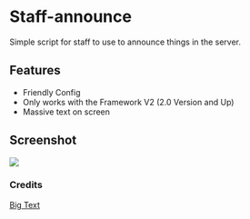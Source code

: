 # Staff-announce
Simple script for staff to use to announce things in the server.


## Features
- Friendly Config
- Only works with the Framework V2 (2.0 Version and Up)
- Massive text on screen

## Screenshot
![](https://i.imgur.com/v3jxiuz.jpeg)


### Credits
[Big Text](https://forum.cfx.re/t/release-setro-announce-announcements-system-with-visuals-that-stand-out-and-sound-fixed-bug/130731)
